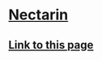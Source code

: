 # [Nectarin](https://truegelen.github.io/nectarin/dist/)
[Link to this page](https://truegelen.github.io/nectarin/dist/)
--------------------------------
